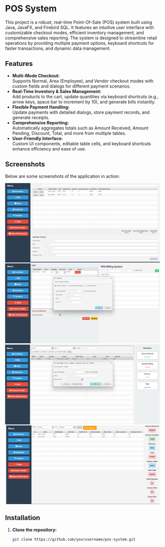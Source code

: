 # POS System

This project is a robust, real-time Point-Of-Sale (POS) system built using Java, JavaFX, and Firebird SQL. It features an intuitive user interface with customizable checkout modes, efficient inventory management, and comprehensive sales reporting. The system is designed to streamline retail operations by providing multiple payment options, keyboard shortcuts for faster transactions, and dynamic data management.

## Features

- **Multi-Mode Checkout:**  
  Supports Normal, Area (Employee), and Vendor checkout modes with custom fields and dialogs for different payment scenarios.
- **Real-Time Inventory & Sales Management:**  
  Add products to the cart, update quantities via keyboard shortcuts (e.g., arrow keys, space bar to increment by 10), and generate bills instantly.
- **Flexible Payment Handling:**  
  Update payments with detailed dialogs, store payment records, and generate receipts.
- **Comprehensive Reporting:**  
  Automatically aggregates totals such as Amount Received, Amount Pending, Discount, Total, and more from multiple tables.
- **User-Friendly Interface:**  
  Custom UI components, editable table cells, and keyboard shortcuts enhance efficiency and ease of use.

## Screenshots

Below are some screenshots of the application in action:

![POS Screenshot 1](images/pos1.png)
![POS Screenshot 2](images/pos2.png)
![POS Screenshot 3](images/pos3.png)
![POS Screenshot 4](images/pos4.png)

## Installation

1. **Clone the repository:**
   ```bash
   git clone https://github.com/yourusername/pos-system.git
